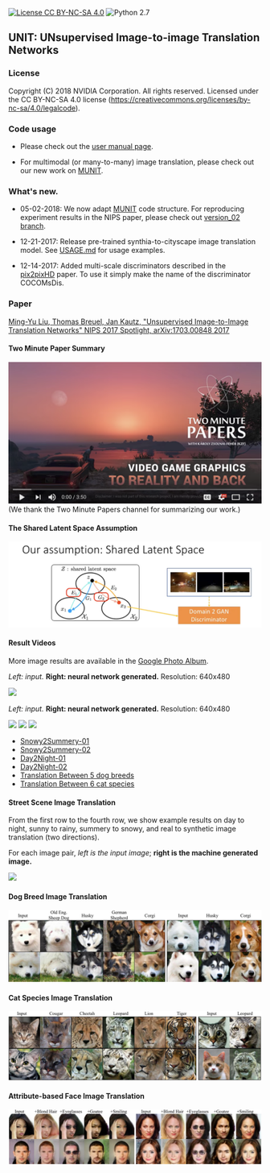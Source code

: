 [![License CC BY-NC-SA 4.0](https://img.shields.io/badge/license-CC4.0-blue.svg)](https://raw.githubusercontent.com/NVIDIA/FastPhotoStyle/master/LICENSE.md)
![Python 2.7](https://img.shields.io/badge/python-2.7-green.svg)
## UNIT: UNsupervised Image-to-image Translation Networks

### License

Copyright (C) 2018 NVIDIA Corporation.  All rights reserved.
Licensed under the CC BY-NC-SA 4.0 license (https://creativecommons.org/licenses/by-nc-sa/4.0/legalcode). 

### Code usage

-  Please check out the [user manual page](USAGE.md). 

-  For multimodal (or many-to-many) image translation, please check out our new work on  [MUNIT](https://github.com/NVlabs/MUNIT).

### What's new.

- 05-02-2018: We now adapt [MUNIT](https://github.com/NVlabs/MUNIT) code structure. For reproducing experiment results in the NIPS paper, please check out [version_02 branch](https://github.com/mingyuliutw/UNIT/tree/version_02).

- 12-21-2017: Release pre-trained synthia-to-cityscape image translation model. See [USAGE.md](USAGE.md) for usage examples.

- 12-14-2017: Added multi-scale discriminators described in the [pix2pixHD](https://arxiv.org/pdf/1711.11585.pdf) paper. To use it simply make the name of the discriminator COCOMsDis.

### Paper

[Ming-Yu Liu, Thomas Breuel, Jan Kautz, "Unsupervised Image-to-Image Translation Networks" NIPS 2017 Spotlight, arXiv:1703.00848 2017](https://arxiv.org/abs/1703.00848)

#### Two Minute Paper Summary
[![](./docs/two-minute-paper.png)](https://youtu.be/dqxqbvyOnMY) (We thank the Two Minute Papers channel for summarizing our work.)

#### The Shared Latent Space Assumption
[![](./docs/shared-latent-space.png)](https://www.youtube.com/watch?v=nlyXoX2aIek)

#### Result Videos

More image results are available in the [Google Photo Album](https://photos.app.goo.gl/5x7oIifLh2BVJemb2).

*Left: input.* **Right: neural network generated.** Resolution: 640x480

![](./docs/snowy2summery.gif)

*Left: input.* **Right: neural network generated.** Resolution: 640x480

![](./docs/day2night.gif)
![](./docs/dog_breed.gif)
![](./docs/cat_species.gif)

- [Snowy2Summery-01](https://youtu.be/9VC0c3pndbI)
- [Snowy2Summery-02](https://youtu.be/eUBiiBS1mj0)
- [Day2Night-01](https://youtu.be/Z_Rxf0TfBJE)
- [Day2Night-02](https://youtu.be/mmj3iRIQw1k)
- [Translation Between 5 dog breeds](https://youtu.be/3a6Jc7PabB4)
- [Translation Between 6 cat species](https://youtu.be/Bwq7BmQ1Vbc)

#### Street Scene Image Translation
From the first row to the fourth row, we show example results on day to night, sunny to rainy, summery to snowy, and real to synthetic image translation (two directions). 

For each image pair, *left is the input image*; **right is the machine generated image.**

![](./docs/street_scene.png)

#### Dog Breed Image Translation

![](./docs/dog_trans.png)

#### Cat Species Image Translation

![](./docs/cat_trans.png)

#### Attribute-based Face Image Translation

![](./docs/faces.png)




